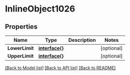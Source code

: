# InlineObject1026

## Properties

Name | Type | Description | Notes
------------ | ------------- | ------------- | -------------
**LowerLimit** | [**interface{}**](.md) |  | [optional] 
**UpperLimit** | [**interface{}**](.md) |  | [optional] 

[[Back to Model list]](../README.md#documentation-for-models) [[Back to API list]](../README.md#documentation-for-api-endpoints) [[Back to README]](../README.md)


